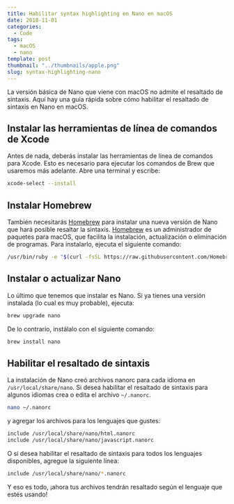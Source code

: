 ```yaml
---
title: Habilitar syntax highlighting en Nano en macOS
date: 2018-11-01
categories:
  - Code
tags:
  - macOS
  - nano
template: post
thumbnail: "../thumbnails/apple.png"
slug: syntax-highlighting-nano
---
```


La versión básica de Nano que viene con macOS no admite el resaltado de sintaxis. Aquí hay una guía rápida sobre cómo habilitar el resaltado de sintaxis en Nano en macOS.

## Instalar las herramientas de línea de comandos de Xcode

Antes de nada, deberás instalar las herramientas de línea de comandos para Xcode. Esto es necesario para ejecutar los comandos de Brew que usaremos más adelante. Abre una terminal y escribe:

```bash
xcode-select --install
```

## Instalar Homebrew

También necesitarás [Homebrew](https://brew.sh/) para instalar una nueva versión de Nano que hará posible resaltar la sintaxis. [Homebrew](https://brew.sh/) es un administrador de paquetes para macOS, que facilita la instalación, actualización o eliminación de programas. Para instalarlo, ejecuta el siguiente comando:

```bash
/usr/bin/ruby -e "$(curl -fsSL https://raw.githubusercontent.com/Homebrew/install/master/install)"
```

## Instalar o actualizar Nano

Lo último que tenemos que instalar es Nano. Si ya tienes una versión instalada (lo cual es muy probable), ejecuta:

```bash
brew upgrade nano
```

De lo contrario, instálalo con el siguiente comando:

```bash
brew install nano
```

## Habilitar el resaltado de sintaxis

La instalación de Nano creó archivos nanorc para cada idioma en `/usr/local/share/nano`. Si desea habilitar el resaltado de sintaxis para algunos idiomas crea o edita el archivo `~/.nanorc`.

```bash
nano ~/.nanorc
```

y agregar los archivos para los lenguajes que gustes:

```bash
include /usr/local/share/nano/html.nanorc
include /usr/local/share/nano/javascript.nanorc
```

O si desea habilitar el resaltado de sintaxis para todos los lenguajes disponibles, agregue la siguiente línea:

```bash
include /usr/local/share/nano/*.nanorc
```

Y eso es todo, ¡ahora tus archivos tendrán resaltado según el lenguaje que estés usando!
